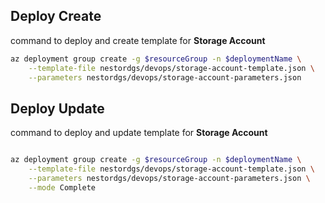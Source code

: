 ## Deploy Create
command to deploy and create template for **Storage Account**

```bash
az deployment group create -g $resourceGroup -n $deploymentName \
    --template-file nestordgs/devops/storage-account-template.json \
    --parameters nestordgs/devops/storage-account-parameters.json
```

## Deploy Update
command to deploy and update template for **Storage Account**

```bash

az deployment group create -g $resourceGroup -n $deploymentName \
    --template-file nestordgs/devops/storage-account-template.json \
    --parameters nestordgs/devops/storage-account-parameters.json \
    --mode Complete
```

